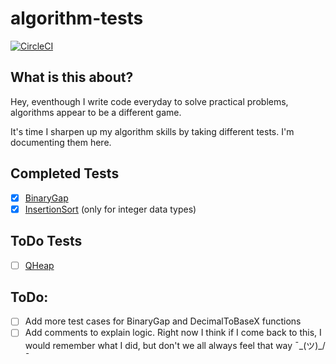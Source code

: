 # algorithm-tests
[![CircleCI](https://circleci.com/gh/azeezolaniran2016/algorithm-tests/tree/master.svg?style=svg)](https://circleci.com/gh/azeezolaniran2016/algorithm-tests/tree/master)

## What is this about?
Hey, eventhough I write code everyday to solve practical problems, algorithms appear to be a different game.

It's time I sharpen up my algorithm skills by taking different tests. I'm documenting them here.

## Completed Tests
 - [x] [BinaryGap](https://app.codility.com/programmers/lessons/1-iterations/binary_gap/)
 - [x] [InsertionSort](https://www.tutorialspoint.com/data_structures_algorithms/insertion_sort_algorithm.htm) (only for integer data types)

## ToDo Tests
 - [ ] [QHeap](https://www.hackerrank.com/challenges/qheap1/problem)

## ToDo:
 - [ ] Add more test cases for BinaryGap and DecimalToBaseX functions
 - [ ] Add comments to explain logic. Right now I think if I come back to this, I would remember what I did, but don't we all always feel that way ¯\_(ツ)_/¯
